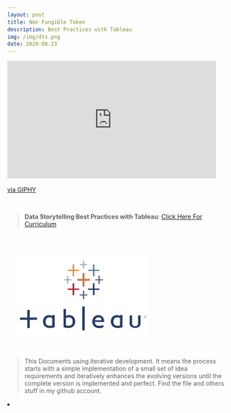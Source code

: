 ```yaml
---
layout: post
title: Non Fungible Token
description: Best Practices with Tableau
img: /img/dts.png
date: 2020-08-23
---
```



<iframe src="https://giphy.com/embed/l1sSfmMxzHvuaKDAwB" width="480" height="270" frameBorder="0" class="giphy-embed" allowFullScreen></iframe><p><a href="https://giphy.com/gifs/Siemens--city-lights-siemens-l1sSfmMxzHvuaKDAwB">via GIPHY</a></p>
<Br>


> **Data Storytelling Best Practices with Tableau**: <a href="https://itsmecevi.github.io/data-storytelling/">Click Here For Curriculum</a>



<Br>
  
<img class="col one right" src="/img/tableau1.png" style="padding:25px">

<Br>

> This Documents using iterative development. It means the process starts with a simple implementation of a small set of idea requirements and iteratively enhances the evolving versions until the complete version is implemented and perfect.
> Find the file and others stuff in my github account.


<li>
<a id="icon" href="https://github.com/itsmecevi" target="_blank"><i class="fa fa-github fa-fw fa-2x"></i></a>
</li>

